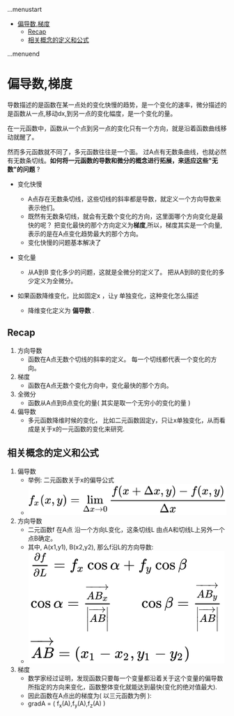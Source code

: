 ...menustart

 - [偏导数,梯度](#eb898d04aa10223d988f53daa7844b8f)
     - [Recap](#8912c5512db9003e5c8ce07b7ff36a88)
     - [相关概念的定义和公式](#430cca5a0998d5986401995af25a41f6)

...menuend


<h2 id="eb898d04aa10223d988f53daa7844b8f"></h2>


# 偏导数,梯度

导数描述的是函数在某一点处的变化快慢的趋势，是一个变化的速率，微分描述的是函数从一点,移动dx,到另一点的变化幅度，是一个变化的量。

在一元函数中，函数从一个点到另一点的变化只有一个方向，就是沿着函数曲线移动就醒了。

然而多元函数就不同了，多元函数往往是一个面。 过A点有无数条曲线，也就必然有无数条切线。**如何将一元函数的导数和微分的概念进行拓展，来适应这些"无数"的问题** ?

- 变化快慢
    - A点存在无数条切线，这些切线的斜率都是导数，就定义一个方向导数来表示他们。
    - 既然有无数条切线，就会有无数个变化的方向，这里面哪个方向变化是最快的呢？  把变化最快的那个方向定义为**梯度**,所以，梯度其实是一个向量, 表示的是在A点变化趋势最大的那个方向。
    - 变化快慢的问题基本解决了

- 变化量
    - 从A到B 变化多少的问题，这就是全微分的定义了。 把从A到B的变化的多少定义为全微分。
- 如果函数降维变化，比如固定x ，让y 单独变化，这种变化怎么描述
    - 降维变化定义为 **偏导数** .


<h2 id="8912c5512db9003e5c8ce07b7ff36a88"></h2>


## Recap 

1. 方向导数
    - 函数在A点无数个切线的斜率的定义。 每一个切线都代表一个变化的方向。
2. 梯度
    - 函数在A点无数个变化方向中，变化最快的那个方向。
3. 全微分
    - 函数从A点到B点变化的量( 其实是取一个无穷小的变化的量 )
4. 偏导数
    - 多元函数降维时候的变化， 比如二元函数固定y，只让x单独变化，从而看成是关于x的一元函数的变化来研究.

<h2 id="430cca5a0998d5986401995af25a41f6"></h2>


## 相关概念的定义和公式

1. 偏导数
    - 举例: 二元函数关于x的偏导公式
    - ![](../imgs/partialDerivative_00.svg)
2. 方向导数
    - 二元函数f 在A点 沿一个方向L变化，这条切线L 由点A和切线L上另外一个点B确定。
    - 其中, A(x1,y1), B(x2,y2),  那么f沿L的方向导数:
    - ![](../imgs/dirDerivative.svg)
3. 梯度
    - 数学家经过证明，发现函数只要每一个变量都沿着关于这个变量的偏导数所指定的方向来变化，函数整体变化就能达到最快(变化的绝对值最大).
    - 因此函数在A点出的梯度为( 以三元函数为例 ):
    - gradA = ( f<sub>x</sub>(A),f<sub>y</sub>(A),f<sub>z</sub>(A) )


